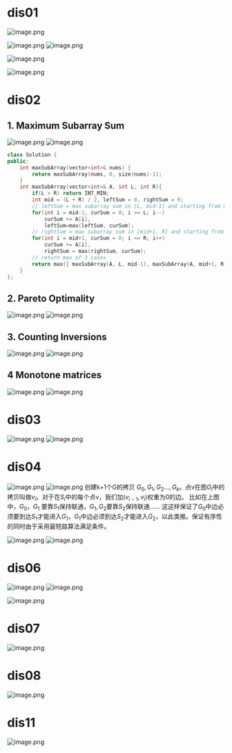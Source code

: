 # dis01
![image.png](https://raw.githubusercontent.com/XuandYu000/picture/main/202501101218844.png)

![image.png](https://raw.githubusercontent.com/XuandYu000/picture/main/202501101218704.png)
![image.png](https://raw.githubusercontent.com/XuandYu000/picture/main/202501101218373.png)

![image.png](https://raw.githubusercontent.com/XuandYu000/picture/main/202501101219880.png)

![image.png](https://raw.githubusercontent.com/XuandYu000/picture/main/202501101219392.png)

# dis02

## 1. Maximum Subarray Sum
![image.png](https://raw.githubusercontent.com/XuandYu000/picture/main/202501102102444.png)
![image.png](https://raw.githubusercontent.com/XuandYu000/picture/main/202501102102067.png)
```c++
class Solution {
public:
    int maxSubArray(vector<int>& nums) {
        return maxSubArray(nums, 0, size(nums)-1);
    }
    int maxSubArray(vector<int>& A, int L, int R){
        if(L > R) return INT_MIN;
        int mid = (L + R) / 2, leftSum = 0, rightSum = 0;
        // leftSum = max subarray sum in [L, mid-1] and starting from mid-1
        for(int i = mid-1, curSum = 0; i >= L; i--)
            curSum += A[i],
            leftSum=max(leftSum, curSum);
        // rightSum = max subarray sum in [mid+1, R] and starting from mid+1
        for(int i = mid+1, curSum = 0; i <= R; i++)
            curSum += A[i],
            rightSum = max(rightSum, curSum);        
		// return max of 3 cases 
        return max({ maxSubArray(A, L, mid-1), maxSubArray(A, mid+1, R), leftSum + A[mid] + rightSum });
    }	
};
```

## 2. Pareto Optimality
![image.png](https://raw.githubusercontent.com/XuandYu000/picture/main/202501102103896.png)
![image.png](https://raw.githubusercontent.com/XuandYu000/picture/main/202501102103805.png)

## 3. Counting Inversions
![image.png](https://raw.githubusercontent.com/XuandYu000/picture/main/202501102108375.png)
![image.png](https://raw.githubusercontent.com/XuandYu000/picture/main/202501102108651.png)

## 4 Monotone matrices
![image.png](https://raw.githubusercontent.com/XuandYu000/picture/main/202501102121707.png)
![image.png](https://raw.githubusercontent.com/XuandYu000/picture/main/202501102121463.png)

# dis03
![image.png](https://raw.githubusercontent.com/XuandYu000/picture/main/202501102256460.png)
![image.png](https://raw.githubusercontent.com/XuandYu000/picture/main/202501102256400.png)

# dis04
![image.png](https://raw.githubusercontent.com/XuandYu000/picture/main/202501111408621.png)
![image.png](https://raw.githubusercontent.com/XuandYu000/picture/main/202501111409881.png)
创建k+1个G的拷贝 $G_0, G_1,G_2\dots,G_k$。点v在图$G_i$中的拷贝叫做$v_i$。对于在$S_i$中的每个点v，我们加$(v_{i-1}, v_i)$权重为0的边。
比如在上图中，$G_0，G_1$ 要靠$S_1$保持联通，$G_1, G_2$要靠$S_2$保持联通……
这这样保证了$G_0$中边必须要到达$S_1$才能进入$G_1$，$G_1$中边必须到达$S_2$才能进入$G_2$，以此类推。保证有序性的同时由于采用最短路算法满足条件。

![image.png](https://raw.githubusercontent.com/XuandYu000/picture/main/202501111448825.png)
![image.png](https://raw.githubusercontent.com/XuandYu000/picture/main/202501111449337.png)

# dis06
![image.png](https://raw.githubusercontent.com/XuandYu000/picture/main/202501111608919.png)
![image.png](https://raw.githubusercontent.com/XuandYu000/picture/main/202501111608945.png)

![image.png](https://raw.githubusercontent.com/XuandYu000/picture/main/202501111609775.png)

# dis07
![image.png](https://raw.githubusercontent.com/XuandYu000/picture/main/202501121011765.png)

# dis08
![image.png](https://raw.githubusercontent.com/XuandYu000/picture/main/202501121815743.png)

# dis11
![image.png](https://raw.githubusercontent.com/XuandYu000/picture/main/202501122227647.png)
